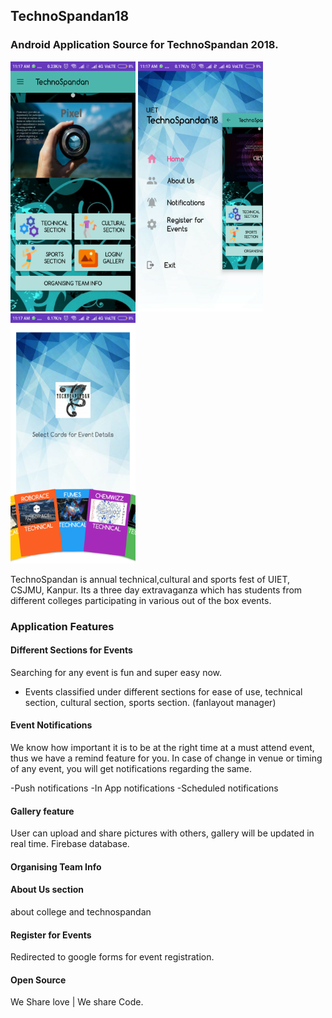 ## TechnoSpandan18

### Android Application Source for TechnoSpandan 2018.


<div>
<img src="https://raw.githubusercontent.com/rahulXs/TechnoSpandan18/master/pic/pic1.png" height="400" width="200">
 
<img src="https://raw.githubusercontent.com/rahulXs/TechnoSpandan18/master/pic/pic2.png" height="400" width="200">
 
<img src="https://raw.githubusercontent.com/rahulXs/TechnoSpandan18/master/pic/pic3.png" height="400" width="200">
  
</div>


TechnoSpandan is annual technical,cultural and sports fest of UIET, CSJMU, Kanpur.
Its a three day extravaganza which has students from different colleges participating in various out of the box events.


### Application Features

#### Different Sections for Events
Searching for any event is fun and super easy now.

- Events classified under different sections for ease of use, technical section, cultural section, sports section. (fanlayout manager)

#### Event Notifications
We know how important it is to be at the right time at a must attend event, thus we have a remind feature for you. In case of change in venue or timing of any event, you will get notifications regarding the same.

-Push notifications
-In App notifications
-Scheduled notifications

#### Gallery feature
User can upload and share pictures with others, gallery will be updated in real time. Firebase database.

#### Organising Team Info

#### About Us section
about college and technospandan

#### Register for Events
Redirected to google forms for event registration.

#### Open Source
We Share love | We share Code.

